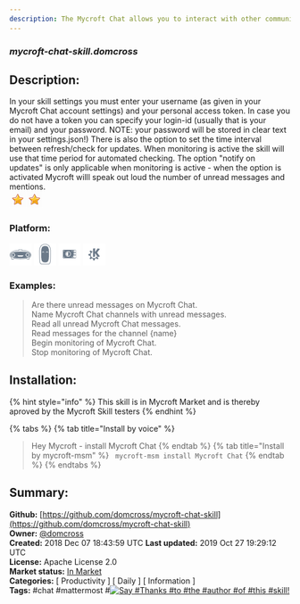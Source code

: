 ```yaml
---
description: The Mycroft Chat allows you to interact with other community users. This 
---
```


### _mycroft-chat-skill.domcross_  
## Description:  
In your skill settings you must enter your username (as given in your Mycroft Chat account settings) and your personal access token.
In case you do not have a token you can specify your login-id (usually that is your email) and your password.
NOTE: your password will be stored in clear text in your settings.json!)
There is also the option to set the time interval between refresh/check for updates.
When monitoring is active the skill will use that time period for automated checking.
The option "notify on updates" is only applicable when monitoring is active -
when the option is activated Mycroft willl speak out loud the number of unread messages and mentions.  
![](../.gitbook/assets/star.png)![](../.gitbook/assets/star.png)  
  
### Platform:  
 ![Mark I](../.gitbook/assets/mark-1-icon.png)  ![Mark II](../.gitbook/assets/mark-2-icon.png)  ![Picroft](../.gitbook/assets/picroft-icon.png)  ![plasmoid](../.gitbook/assets/kde.png)   
### Examples:  
> Are there unread messages on Mycroft Chat.  
> Name Mycroft Chat channels with unread messages.  
> Read all unread Mycroft Chat messages.  
> Read messages for the channel {name}  
> Begin monitoring of Mycroft Chat.  
> Stop monitoring of Mycroft Chat.  
  
## Installation:  
{% hint style="info" %}
This skill is in Mycroft Market and is thereby aproved by the Mycroft Skill testers
{% endhint %}
    
{% tabs %}
{% tab title="Install by voice" %}
> Hey Mycroft - install Mycroft Chat
{% endtab %}
  {% tab title="Install by mycroft-msm" %}
``` mycroft-msm install Mycroft Chat```
{% endtab %}
  {% endtabs %}
    
## Summary:  
**Github:** [https://github.com/domcross/mycroft-chat-skill](https://github.com/domcross/mycroft-chat-skill)  
**Owner:** [@domcross](https://github.com/domcross)  
**Created:** 2018 Dec 07 18:43:59 UTC  **Last updated:** 2019 Oct 27 19:29:12 UTC  
**License:** Apache License 2.0  
**Market status:** [In Market](https://market.mycroft.ai/skill/mycroft-chat)  
**Categories:** [ Productivity ] [ Daily ] [ Information ]   
**Tags:** \#chat \#mattermost \#[![Say \#Thanks \#to \#the \#author \#of \#this \#skill!](https://img.shields.io/badge/Say%20Thanks-!-1EAEDB.svg)](https://saythanks.io/to/domcross)   
